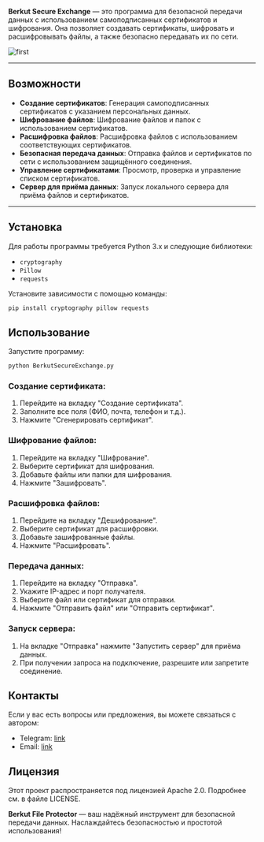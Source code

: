 **Berkut Secure Exchange** — это программа для безопасной передачи данных с использованием самоподписанных сертификатов и шифрования. Она позволяет создавать сертификаты, шифровать и расшифровывать файлы, а также безопасно передавать их по сети.

![first](https://github.com/user-attachments/assets/15a86b0b-b0ad-41e2-8b09-c338cc857271)

---

## Возможности

- **Создание сертификатов**: Генерация самоподписанных сертификатов с указанием персональных данных.
- **Шифрование файлов**: Шифрование файлов и папок с использованием сертификатов.
- **Расшифровка файлов**: Расшифровка файлов с использованием соответствующих сертификатов.
- **Безопасная передача данных**: Отправка файлов и сертификатов по сети с использованием защищённого соединения.
- **Управление сертификатами**: Просмотр, проверка и управление списком сертификатов.
- **Сервер для приёма данных**: Запуск локального сервера для приёма файлов и сертификатов.

---

## Установка

Для работы программы требуется Python 3.x и следующие библиотеки:

- `cryptography`
- `Pillow`
- `requests`

Установите зависимости с помощью команды:

```bash
pip install cryptography pillow requests
```

## Использование

Запустите программу:

```bash
python BerkutSecureExchange.py
```

### Создание сертификата:

1. Перейдите на вкладку "Создание сертификата".
2. Заполните все поля (ФИО, почта, телефон и т.д.).
3. Нажмите "Сгенерировать сертификат".

### Шифрование файлов:

1. Перейдите на вкладку "Шифрование".
2. Выберите сертификат для шифрования.
3. Добавьте файлы или папки для шифрования.
4. Нажмите "Зашифровать".

### Расшифровка файлов:

1. Перейдите на вкладку "Дешифрование".
2. Выберите сертификат для расшифровки.
3. Добавьте зашифрованные файлы.
4. Нажмите "Расшифровать".

### Передача данных:

1. Перейдите на вкладку "Отправка".
2. Укажите IP-адрес и порт получателя.
3. Выберите файл или сертификат для отправки.
4. Нажмите "Отправить файл" или "Отправить сертификат".

### Запуск сервера:

1. На вкладке "Отправка" нажмите "Запустить сервер" для приёма данных.
2. При получении запроса на подключение, разрешите или запретите соединение.



## Контакты

Если у вас есть вопросы или предложения, вы можете связаться с автором:

- Telegram: [link](https://t.me/berkutmraz)
- Email: [link](mailto:berkutosint@proton.me)

## Лицензия

Этот проект распространяется под лицензией Apache 2.0. Подробнее см. в файле LICENSE.

**Berkut File Protector** — ваш надёжный инструмент для безопасной передачи данных. Наслаждайтесь безопасностью и простотой использования!
